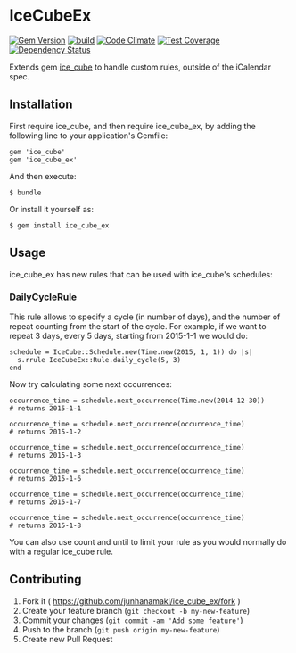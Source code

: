 # IceCubeEx

[![Gem Version](https://badge.fury.io/rb/ice_cube_ex.svg)](http://badge.fury.io/rb/ice_cube_ex)
[![build](https://travis-ci.org/junhanamaki/ice_cube_ex.svg?branch=master)](https://travis-ci.org/junhanamaki/ice_cube_ex)
[![Code Climate](https://codeclimate.com/github/junhanamaki/ice_cube_ex.png)](https://codeclimate.com/github/junhanamaki/ice_cube_ex)
[![Test Coverage](https://codeclimate.com/github/junhanamaki/ice_cube_ex/coverage.png)](https://codeclimate.com/github/junhanamaki/ice_cube_ex)
[![Dependency Status](https://gemnasium.com/junhanamaki/ice_cube_ex.svg)](https://gemnasium.com/junhanamaki/ice_cube_ex)

Extends gem [ice_cube](https://github.com/seejohnrun/ice_cube) to handle
custom rules, outside of the iCalendar spec.

## Installation

First require ice_cube, and then require ice_cube_ex, by adding the following
line to your application's Gemfile:

    gem 'ice_cube'
    gem 'ice_cube_ex'

And then execute:

    $ bundle

Or install it yourself as:

    $ gem install ice_cube_ex

## Usage

ice_cube_ex has new rules that can be used with ice_cube's schedules:

### DailyCycleRule

This rule allows to specify a cycle (in number of days), and the number of
repeat counting from the start of the cycle. For example, if we want to repeat
3 days, every 5 days, starting from 2015-1-1 we would do:

    schedule = IceCube::Schedule.new(Time.new(2015, 1, 1)) do |s|
      s.rrule IceCubeEx::Rule.daily_cycle(5, 3)
    end

Now try calculating some next occurrences:

    occurrence_time = schedule.next_occurrence(Time.new(2014-12-30))
    # returns 2015-1-1

    occurrence_time = schedule.next_occurrence(occurrence_time)
    # returns 2015-1-2

    occurrence_time = schedule.next_occurrence(occurrence_time)
    # returns 2015-1-3

    occurrence_time = schedule.next_occurrence(occurrence_time)
    # returns 2015-1-6

    occurrence_time = schedule.next_occurrence(occurrence_time)
    # returns 2015-1-7

    occurrence_time = schedule.next_occurrence(occurrence_time)
    # returns 2015-1-8

You can also use count and until to limit your rule as you would normally do
with a regular ice_cube rule.

## Contributing

1. Fork it ( https://github.com/junhanamaki/ice_cube_ex/fork )
2. Create your feature branch (`git checkout -b my-new-feature`)
3. Commit your changes (`git commit -am 'Add some feature'`)
4. Push to the branch (`git push origin my-new-feature`)
5. Create new Pull Request
